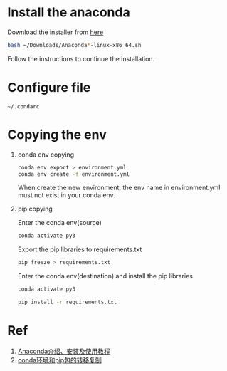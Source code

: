 # Install the anaconda
Download the installer from [here](https://www.anaconda.com/products/individual)
```bash
bash ~/Downloads/Anaconda*-linux-x86_64.sh
```
Follow the instructions to continue the installation.


# Configure file
`~/.condarc`


# Copying the env
1. conda env copying

    ```bash
    conda env export > environment.yml
    conda env create -f environment.yml
    ```
    When create the new environment, the env name in environment.yml must not exist
    in your conda env.

2. pip copying

    Enter the conda env(source)
    ```bash
    conda activate py3
    ```

    Export the pip libraries to requirements.txt
    ```bash
    pip freeze > requirements.txt
    ```

    Enter the conda env(destination) and install the pip libraries
    ```bash
    conda activate py3

    pip install -r requirements.txt
    ```


# Ref
1. [Anaconda介绍、安装及使用教程](https://www.jianshu.com/p/62f155eb6ac5)
2. [conda环境和pip包的转移复制](https://blog.csdn.net/a970973835/article/details/88929966)
